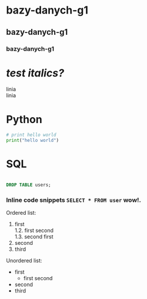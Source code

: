 # bazy-danych-g1
## bazy-danych-g1
### bazy-danych-g1
# **_test_** *italics?*

linia  
linia

# Python
``` python
# print hello world
print("hello world")

```
# SQL
``` SQL

DROP TABLE users;

```
### Inline code snippets `SELECT * FROM user` wow!.

Ordered list:
1. first  
  1.2. first second  
  1.3. second first
3. second
4. third

Unordered list:
* first
  * first second 
* second
* third
